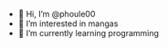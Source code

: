 - 👋 Hi, I’m @phoule00
- 👀 I’m interested in mangas
- 🌱 I’m currently learning programming

<!---
phoule00/phoule00 is a ✨ special ✨ repository because its `README.md` (this file) appears on your GitHub profile.
You can click the Preview link to take a look at your changes.
--->
